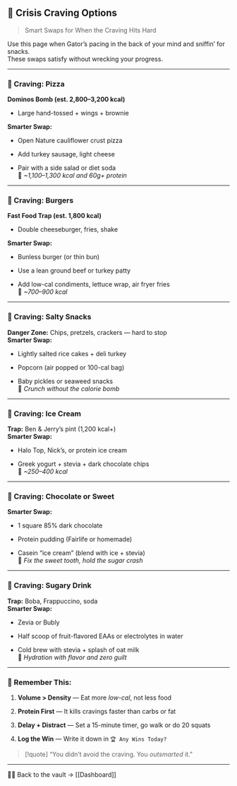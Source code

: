 ## 🧨 Crisis Craving Options

> Smart Swaps for When the Craving Hits Hard

Use this page when Gator’s pacing in the back of your mind and sniffin’ for snacks.  
These swaps satisfy without wrecking your progress.

---

### 🍕 Craving: Pizza

**Dominos Bomb (est. 2,800–3,200 kcal)**

- Large hand-tossed + wings + brownie
    

**Smarter Swap:**

- Open Nature cauliflower crust pizza
    
- Add turkey sausage, light cheese
    
- Pair with a side salad or diet soda  
    🧠 _~1,100–1,300 kcal and 60g+ protein_
    

---

### 🍔 Craving: Burgers

**Fast Food Trap (est. 1,800 kcal)**

- Double cheeseburger, fries, shake
    

**Smarter Swap:**

- Bunless burger (or thin bun)
    
- Use a lean ground beef or turkey patty
    
- Add low-cal condiments, lettuce wrap, air fryer fries  
    🧠 _~700–900 kcal_
    

---

### 🍟 Craving: Salty Snacks

**Danger Zone:** Chips, pretzels, crackers — hard to stop  
**Smarter Swap:**

- Lightly salted rice cakes + deli turkey
    
- Popcorn (air popped or 100-cal bag)
    
- Baby pickles or seaweed snacks  
    🧠 _Crunch without the calorie bomb_
    

---

### 🍦 Craving: Ice Cream

**Trap:** Ben & Jerry’s pint (1,200 kcal+)  
**Smarter Swap:**

- Halo Top, Nick’s, or protein ice cream
    
- Greek yogurt + stevia + dark chocolate chips  
    🧠 _~250–400 kcal_
    

---

### 🍫 Craving: Chocolate or Sweet

**Smarter Swap:**

- 1 square 85% dark chocolate
    
- Protein pudding (Fairlife or homemade)
    
- Casein “ice cream” (blend with ice + stevia)  
    🧠 _Fix the sweet tooth, hold the sugar crash_
    

---

### 🧃 Craving: Sugary Drink

**Trap:** Boba, Frappuccino, soda  
**Smarter Swap:**

- Zevia or Bubly
    
- Half scoop of fruit-flavored EAAs or electrolytes in water
    
- Cold brew with stevia + splash of oat milk  
    🧠 _Hydration with flavor and zero guilt_
    

---

### 🧠 Remember This:

1. **Volume > Density** — Eat more _low-cal_, not less food
    
2. **Protein First** — It kills cravings faster than carbs or fat
    
3. **Delay + Distract** — Set a 15-minute timer, go walk or do 20 squats
    
4. **Log the Win** — Write it down in `🏆 Any Wins Today?`
    

> [!quote] “You didn’t avoid the craving. You _outsmarted_ it.”

___

🧠💪 Back to the vault → [[Dashboard]]